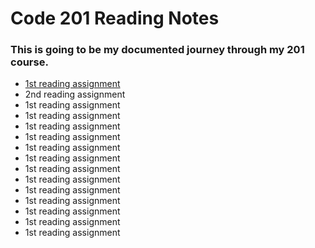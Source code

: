 # Code 201 Reading Notes
### This is going to be my documented journey through my 201 course.
- [1st reading assignment](https://samuelclark907.github.io/201-reading-notes/class-01.md)
- 2nd reading assignment
- 1st reading assignment
- 1st reading assignment
- 1st reading assignment
- 1st reading assignment
- 1st reading assignment
- 1st reading assignment
- 1st reading assignment
- 1st reading assignment
- 1st reading assignment
- 1st reading assignment
- 1st reading assignment
- 1st reading assignment
- 1st reading assignment
